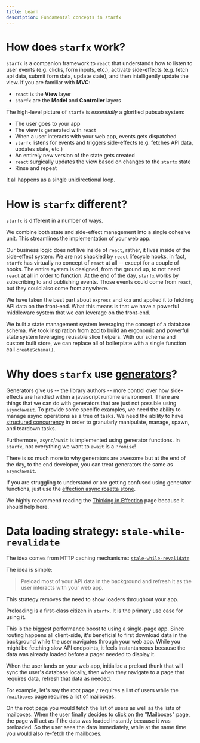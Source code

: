 ```yaml
---
title: Learn
description: Fundamental concepts in starfx
---
```


# How does `starfx` work?

`starfx` is a companion framework to `react` that understands how to listen to
user events (e.g. clicks, form inputs, etc.), activate side-effects (e.g. fetch
api data, submit form data, update state), and then intelligently update the
view. If you are familiar with **MVC**:

- `react` is the **View** layer
- `starfx` are the **Model** and **Controller** layers

The high-level picture of `starfx` is _essentially_ a glorified pubsub system:

- The user goes to your app
- The view is generated with `react`
- When a user interacts with your web app, events gets dispatched
- `starfx` listens for events and triggers side-effects (e.g. fetches API data,
  updates state, etc.)
- An entirely new version of the state gets created
- `react` surgically updates the view based on changes to the `starfx` state
- Rinse and repeat

It all happens as a single unidirectional loop.

# How is `starfx` different?

`starfx` is different in a number of ways.

We combine both state and side-effect management into a single cohesive unit.
This streamlines the implementation of your web app.

Our business logic does not live inside of `react`, rather, it lives inside of
the side-effect system. We are not shackled by `react` lifecycle hooks, in fact,
`starfx` has virtually no concept of `react` at all -- except for a couple of
hooks. The entire system is designed, from the ground up, to not need `react` at
all in order to function. At the end of the day, `starfx` works by subscribing
to and publishing events. Those events could come from `react`, but they could
also come from anywhere.

We have taken the best part about `express` and `koa` and applied it to fetching
API data on the front-end. What this means is that we have a powerful middleware
system that we can leverage on the front-end.

We built a state management system leveraging the concept of a database schema.
We took inspiration from [zod](https://zod.dev) to build an ergonomic and
powerful state system leveraging reusable slice helpers. With our schema and
custom built store, we can replace all of boilerplate with a single function
call `createSchema()`.

# Why does `starfx` use [generators](https://developer.mozilla.org/en-US/docs/Web/JavaScript/Reference/Global_Objects/Generator)?

Generators give us -- the library authors -- more control over how side-effects
are handled within a javascript runtime environment. There are things that we
can do with generators that are just not possible using `async`/`await`. To
provide some specific examples, we need the ability to manage async operations
as a tree of tasks. We need the ability to have
[structured concurrency](https://en.wikipedia.org/wiki/Structured_concurrency)
in order to granularly manipulate, manage, spawn, and teardown tasks.

Furthermore, `async`/`await` is implemented using generator functions. In
`starfx`, not everything we want to `await` is a `Promise`!

There is so much more to why generators are awesome but at the end of the day,
to the end developer, you can treat generators the same as `async`/`await`.

If you are struggling to understand or are getting confused using generator
functions, just use the
[effection async rosetta stone](https://frontside.com/effection/docs/async-rosetta-stone).

We highly recommend reading the
[Thinking in Effection](https://frontside.com/effection/docs/thinking-in-effection)
page because it should help here.

# Data loading strategy: `stale-while-revalidate`

The idea comes from HTTP caching mechanisms:
[`stale-while-revalidate`](https://developer.mozilla.org/en-US/docs/Web/HTTP/Reference/Headers/Cache-Control#stale-while-revalidate)

The idea is simple:

> Preload most of your API data in the background and refresh it as the user
> interacts with your web app.

This strategy removes the need to show loaders throughout your app.

Preloading is a first-class citizen in `starfx`. It is the primary use case for
using it.

This is the biggest performance boost to using a single-page app. Since routing
happens all client-side, it's beneficial to first download data in the
background while the user navigates through your web app. While you might be
fetching slow API endpoints, it feels instantaneous because the data was already
loaded before a pager needed to display it.

When the user lands on your web app, initialize a preload thunk that will sync
the user's database locally, then when they navigate to a page that requires
data, refresh that data as needed.

For example, let's say the root page `/` requires a list of users while the
`/mailboxes` page requires a list of mailboxes.

On the root page you would fetch the list of users as well as the lists of
mailboxes. When the user finally decides to click on the "Mailboxes" page, the
page will act as if the data was loaded instantly because it was preloaded. So
the user sees the data immediately, while at the same time you would also
re-fetch the mailboxes.
